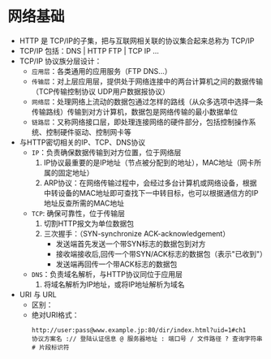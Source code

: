 # 网络基础

- HTTP 是 TCP/IP的子集，把与互联网相关联的协议集合起来总称为 TCP/IP
- TCP/IP 包括：DNS | HTTP FTP | TCP IP ...
- TCP/IP 协议族分层设计：
  * `应用层`：各类通用的应用服务（FTP DNS...）
  * `传输层`：对上层应用层，提供处于网络连接中的两台计算机之间的数据传输（TCP传输控制协议 UDP用户数据报协议）
  * `网络层`：处理网络上流动的数据包通过怎样的路线（从众多选项中选择一条传输路线）传输到对方计算机，数据包是网络传输的最小数据单位
  * `链路层`：又称网络接口层，即处理连接网络的硬件部分，包括控制操作系统、控制硬件驱动、控制网卡等
- 与HTTP密切相关的IP、TCP、DNS协议
  * `IP`：负责确保数据传输到对方位置，位于网络层
    1. IP协议最重要的是IP地址（节点被分配到的地址），MAC地址（网卡所属的固定地址）
    2. ARP协议：在网络传输过程中，会经过多台计算机或网络设备，根据中转设备的MAC地址即可查找下一中转目标，也可以根据通信方的IP地址反查所需的MAC地址
  * `TCP`: 确保可靠性，位于传输层
    1. 切割HTTP报文为单位数据包
    2. 三次握手：（SYN-synchronize ACK-acknowledgement）
       - 发送端首先发送一个带SYN标志的数据包到对方
       - 接收端接收后,回传一个带SYN/ACK标志的数据包（表示"已收到"）
       - 发送端再回传一个带ACK标志的数据包
  * `DNS`：负责域名解析，与HTTP协议同位于应用层
    1. 将域名解析为IP地址，或将IP地址解析为域名
- URI 与 URL
  * 区别：
  * 绝对URI格式：  
    ```
    http://user:pass@www.example.jp:80/dir/index.html?uid=1#ch1  
    协议方案名 :// 登陆认证信息 @ 服务器地址 : 端口号 / 文件路径 ? 查询字符串 # 片段标识符
    ``` 